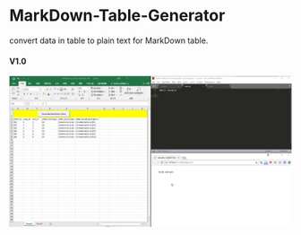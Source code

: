 # MarkDown-Table-Generator
convert data in table to plain text for MarkDown table.

#### V1.0
<img src="HowToUse.gif">